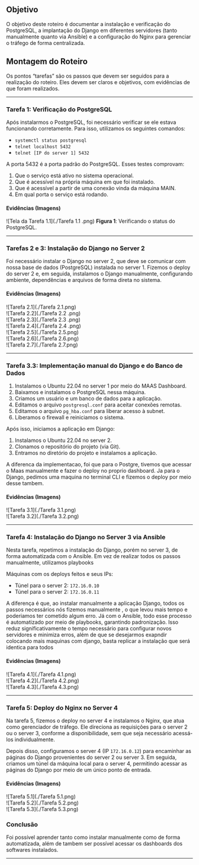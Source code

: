 ## Objetivo

O objetivo deste roteiro é documentar a instalação e verificação do PostgreSQL, a implantação do Django em diferentes servidores (tanto manualmente quanto via Ansible) e a configuração do Nginx para gerenciar o tráfego de forma centralizada.

## Montagem do Roteiro

Os pontos “tarefas” são os passos que devem ser seguidos para a realização do roteiro. Eles devem ser claros e objetivos, com evidências de que foram realizados.

---

### Tarefa 1: Verificação do PostgreSQL

Após instalarmos o PostgreSQL, foi necessário verificar se ele estava funcionando corretamente. Para isso, utilizamos os seguintes comandos:


- `systemctl status postgresql`  
- `telnet localhost 5432`  
- `telnet [IP do server 1] 5432`  


A porta 5432 é a porta padrão do PostgreSQL. Esses testes comprovam:

1. Que o serviço está ativo no sistema operacional.  
2. Que é acessível na própria máquina em que foi instalado.  
3. Que é acessível a partir de uma conexão vinda da máquina MAIN.  
4. Em qual porta o serviço está rodando.

#### Evidências (Imagens)

![Tela da Tarefa 1.1](./Tarefa 1.1 .png)
**Figura 1**: Verificando o status do PostgreSQL.

---

### Tarefas 2 e 3: Instalação do Django no Server 2

Foi necessário instalar o Django no server 2, que deve se comunicar com nossa base de dados (PostgreSQL) instalada no server 1. Fizemos o deploy do server 2 e, em seguida, instalamos o Django manualmente, configurando ambiente, dependências e arquivos de forma direta no sistema.

#### Evidências (Imagens)

![Tarefa 2.1](./Tarefa 2.1.png)  
![Tarefa 2.2](./Tarefa 2.2 .png)  
![Tarefa 2.3](./Tarefa 2.3 .png)  
![Tarefa 2.4](./Tarefa 2.4 .png)  
![Tarefa 2.5](./Tarefa 2.5.png)  
![Tarefa 2.6](./Tarefa 2.6.png)  
![Tarefa 2.7](./Tarefa 2.7.png)

---

### Tarefa 3.3: Implementação manual do Django e do Banco de Dados

1. Instalamos o Ubuntu 22.04 no server 1 por meio do MAAS Dashboard.  
2. Baixamos e instalamos o PostgreSQL nessa máquina.  
3. Criamos um usuário e um banco de dados para a aplicação.  
4. Editamos o arquivo `postgresql.conf` para aceitar conexões remotas.  
5. Editamos o arquivo `pg_hba.conf` para liberar acesso à subnet.  
6. Liberamos o firewall e reiniciamos o sistema.

Após isso, iniciamos a aplicação em Django:

1. Instalamos o Ubuntu 22.04 no server 2.  
2. Clonamos o repositório do projeto (via Git).  
3. Entramos no diretório do projeto e instalamos a aplicação.

A diferenca da implementacao, foi que para o Postgre, tivemos que acessar o Maas manualmente e fazer o deploy no proprio dashboard. Ja para o Django, pedimos uma maquina no terminal CLI e fizemos o deploy por meio desse tambem.
#### Evidências (Imagens)

![Tarefa 3.1](./Tarefa 3.1.png)  
![Tarefa 3.2](./Tarefa 3.2.png)

---

### Tarefa 4: Instalação do Django no Server 3 via Ansible

Nesta tarefa, repetimos a instalação do Django, porém no server 3, de forma automatizada com o Ansible. Em vez de realizar todos os passos manualmente, utilizamos playbooks

Máquinas com os deploys feitos e seus IPs:

- Túnel para o server 2: `172.16.0.10`  
- Túnel para o server 2: `172.16.0.11`

A diferença é que, ao instalar manualmente a aplicação Django, todos os passos necessários nós fizemos manualmente , o que levou mais tempo e poderiamos ter cometido algum erro. Já com o Ansible, todo esse processo é automatizado por meio de playbooks, garantindo padronização. Isso reduz significativamente o tempo necessário para configurar novos servidores e minimiza erros, além de que se desejarmos exapndir colocando mais maquinas com django, basta replicar a instalação que será identica para todos



#### Evidências (Imagens)

![Tarefa 4.1](./Tarefa 4.1.png)  
![Tarefa 4.2](./Tarefa 4.2.png)  
![Tarefa 4.3](./Tarefa 4.3.png)

---

### Tarefa 5: Deploy do Nginx no Server 4

Na tarefa 5, fizemos o deploy no server 4 e instalamos o Nginx, que atua como gerenciador de tráfego. Ele direciona as requisições para o server 2 ou o server 3, conforme a disponibilidade, sem que seja necessário acessá-los individualmente.

Depois disso, configuramos o server 4 (IP `172.16.0.12`) para encaminhar as páginas do Django provenientes do server 2 ou server 3. Em seguida, criamos um túnel da máquina local para o server 4, permitindo acessar as páginas do Django por meio de um único ponto de entrada.

#### Evidências (Imagens)

![Tarefa 5.1](./Tarefa 5.1.png)  
![Tarefa 5.2](./Tarefa 5.2.png)  
![Tarefa 5.3](./Tarefa 5.3.png)

### Conclusão 

Foi possível aprender tanto como instalar manualmente como de forma automatizada, além de tambem 
ser possível acessar os dashboards dos softwares instalados.

---





